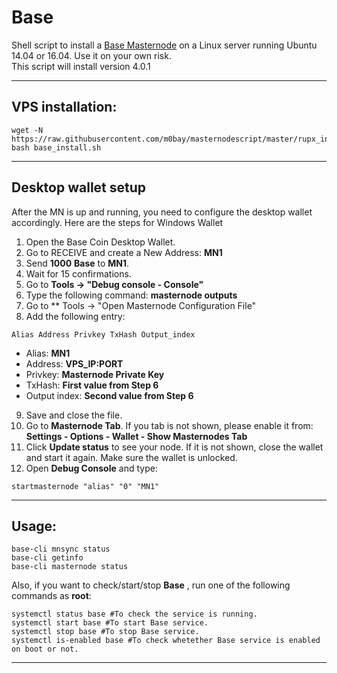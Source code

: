 # Base
Shell script to install a [Base Masternode](http://www.base.ninja/) on a Linux server running Ubuntu 14.04 or 16.04. Use it on your own risk.  
This script will install version 4.0.1
***

## VPS installation:
```
wget -N https://raw.githubusercontent.com/m0bay/masternodescript/master/rupx_install.sh
bash base_install.sh
```
***

## Desktop wallet setup

After the MN is up and running, you need to configure the desktop wallet accordingly. Here are the steps for Windows Wallet
1. Open the Base Coin Desktop Wallet.
2. Go to RECEIVE and create a New Address: **MN1**
3. Send **1000** **Base** to **MN1**.
4. Wait for 15 confirmations.
5. Go to **Tools -> "Debug console - Console"**
6. Type the following command: **masternode outputs**
7. Go to  ** Tools -> "Open Masternode Configuration File"
8. Add the following entry:
```
Alias Address Privkey TxHash Output_index
```
* Alias: **MN1**
* Address: **VPS_IP:PORT**
* Privkey: **Masternode Private Key**
* TxHash: **First value from Step 6**
* Output index:  **Second value from Step 6**
9. Save and close the file.
10. Go to **Masternode Tab**. If you tab is not shown, please enable it from: **Settings - Options - Wallet - Show Masternodes Tab**
11. Click **Update status** to see your node. If it is not shown, close the wallet and start it again. Make sure the wallet is unlocked.
12. Open **Debug Console** and type:
```
startmasternode "alias" "0" "MN1"
```
***

## Usage:
```
base-cli mnsync status
base-cli getinfo
base-cli masternode status
```
Also, if you want to check/start/stop **Base** , run one of the following commands as **root**:

```
systemctl status base #To check the service is running.
systemctl start base #To start Base service.
systemctl stop base #To stop Base service.
systemctl is-enabled base #To check whetether Base service is enabled on boot or not.
```
***
